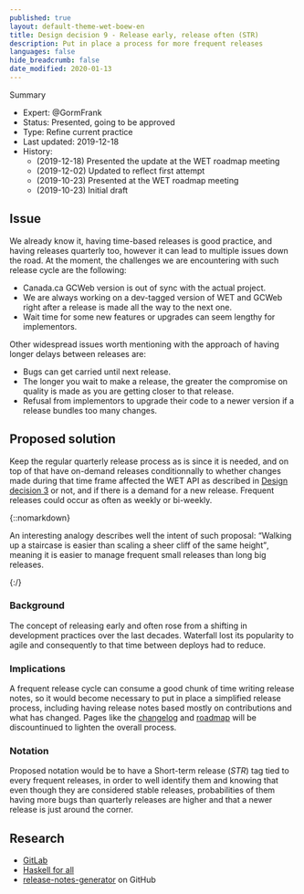 ```yaml
---
published: true
layout: default-theme-wet-boew-en
title: Design decision 9 - Release early, release often (STR)
description: Put in place a process for more frequent releases
languages: false
hide_breadcrumb: false
date_modified: 2020-01-13
---
```


Summary
* Expert: @GormFrank
* Status: Presented, going to be approved
* Type: Refine current practice
* Last updated: 2019-12-18
* History:
	* (2019-12-18) Presented the update at the WET roadmap meeting
	* (2019-12-02) Updated to reflect first attempt
	* (2019-10-23) Presented at the WET roadmap meeting
	* (2019-10-23) Initial draft

## Issue

We already know it, having time-based releases is good practice, and having releases quarterly too, however it can lead to multiple issues down the road. At the moment, the challenges we are encountering with such release cycle are the following:

* Canada.ca GCWeb version is out of sync with the actual project.
* We are always working on a dev-tagged version of WET and GCWeb right after a release is made all the way to the next one.
* Wait time for some new features or upgrades can seem lengthy for implementors.

Other widespread issues worth mentioning with the approach of having longer delays between releases are:

* Bugs can get carried until next release.
* The longer you wait to make a release, the greater the compromise on quality is made as you are getting closer to that release.
* Refusal from implementors to upgrade their code to a newer version if a release bundles too many changes.

## Proposed solution

Keep the regular quarterly release process as is since it is needed, and on top of that have on-demand releases conditionnally to whether changes made during that time frame affected the WET API as described in [Design decision 3](3.html) or not, and if there is a demand for a new release. Frequent releases could occur as often as weekly or bi-weekly.

{::nomarkdown}
<p>An interesting analogy describes well the intent of such proposal: <q>Walking up a staircase is easier than scaling a sheer cliff of the same height</q>, meaning it is easier to manage frequent small releases than long big releases.</p>
{:/}

### Background

The concept of releasing early and often rose from a shifting in development practices over the last decades. Waterfall lost its popularity to agile and consequently to that time between deploys had to reduce.

### Implications

A frequent release cycle can consume a good chunk of time writing release notes, so it would become necessary to put in place a simplified release process, including having release notes based mostly on contributions and what has changed. Pages like the [changelog](https://wet-boew.github.io/wet-boew/docs/versions/v4.0/v4.0-changelog-en.html) and [roadmap](https://wet-boew.github.io/wet-boew/docs/versions/rdmp-en.html) will be discountinued to lighten the overall process.

### Notation

Proposed notation would be to have a Short-term release (_STR_) tag tied to every frequent releases, in order to well identify them and knowing that even though they are considered stable releases, probabilities of them having more bugs than quarterly releases are higher and that a newer release is just around the corner.

## Research

* [GitLab](https://about.gitlab.com/blog/2016/07/21/release-early-release-often/)
* [Haskell for all](http://www.haskellforall.com/2019/05/release-early-and-often.html)
* [release-notes-generator](https://github.com/semantic-release/release-notes-generator) on GitHub
